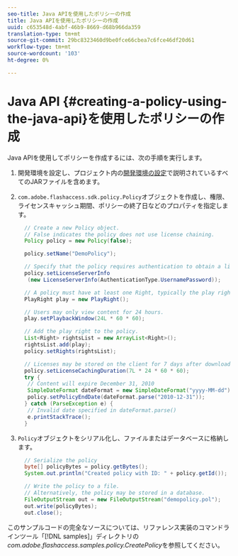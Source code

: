 ```yaml
---
seo-title: Java APIを使用したポリシーの作成
title: Java APIを使用したポリシーの作成
uuid: c653548d-4abf-46b9-8669-d68b966da359
translation-type: tm+mt
source-git-commit: 29bc8323460d9be0fce66cbea7c6fce46df20d61
workflow-type: tm+mt
source-wordcount: '103'
ht-degree: 0%

---
```



# Java API {#creating-a-policy-using-the-java-api}を使用したポリシーの作成

Java APIを使用してポリシーを作成するには、次の手順を実行します。

1. 開発環境を設定し、プロジェクト内の[開発環境の設定](../../aaxs-protecting-content/content-setting-up-the-sdk/content-setting-up-the-dev-env.md)で説明されているすべてのJARファイルを含めます。
1. `com.adobe.flashaccess.sdk.policy.Policy`オブジェクトを作成し、権限、ライセンスキャッシュ期間、ポリシーの終了日などのプロパティを指定します。

   ```java
     // Create a new Policy object.  
     // False indicates the policy does not use license chaining.  
     Policy policy = new Policy(false);  
   
     policy.setName("DemoPolicy");  
   
     // Specify that the policy requires authentication to obtain a license.  
     policy.setLicenseServerInfo  
      (new LicenseServerInfo(AuthenticationType.UsernamePassword));  
   
     // A policy must have at least one Right, typically the play right  
     PlayRight play = new PlayRight();  
   
     // Users may only view content for 24 hours.  
     play.setPlaybackWindow(24L * 60 * 60);  
   
     // Add the play right to the policy.  
     List<Right> rightsList = new ArrayList<Right>();  
     rightsList.add(play);  
     policy.setRights(rightsList);  
   
     // Licenses may be stored on the client for 7 days after downloading  
     policy.setLicenseCachingDuration(7L * 24 * 60 * 60);  
     try {  
      // Content will expire December 31, 2010  
      SimpleDateFormat dateFormat = new SimpleDateFormat("yyyy-MM-dd");  
      policy.setPolicyEndDate(dateFormat.parse("2010-12-31"));  
     } catch (ParseException e) {  
      // Invalid date specified in dateFormat.parse()  
      e.printStackTrace();  
     }
   ```

1. `Policy`オブジェクトをシリアル化し、ファイルまたはデータベースに格納します。

   ```java
     // Serialize the policy  
     byte[] policyBytes = policy.getBytes();  
     System.out.println("Created policy with ID: " + policy.getId());  
   
     // Write the policy to a file.   
     // Alternatively, the policy may be stored in a database.  
     FileOutputStream out = new FileOutputStream("demopolicy.pol");  
     out.write(policyBytes);  
     out.close();
   ```

このサンプルコードの完全なソースについては、リファレンス実装のコマンドラインツール「[!DNL samples]」ディレクトリの&#x200B;*com.adobe.flashaccess.samples.policy.CreatePolicy*&#x200B;を参照してください。
